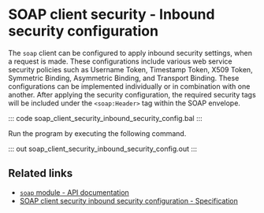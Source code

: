 # SOAP client security - Inbound security configuration

The `soap` client can be configured to apply inbound security settings, when a request is made. These configurations include various web service security policies such as Username Token, Timestamp Token, X509 Token, Symmetric Binding, Asymmetric Binding, and Transport Binding. These configurations can be implemented individually or in combination with one another. After applying the security configuration, the required security tags will be included under the `<soap:Header>` tag within the SOAP envelope.

::: code soap_client_security_inbound_security_config.bal :::

Run the program by executing the following command.

::: out soap_client_security_inbound_security_config.out :::

## Related links

- [`soap` module - API documentation](https://central.ballerina.io/ballerina/soap/)
- [SOAP client security inbound security configuration - Specification](/spec/soap/#321-inbound-security-configurations)

